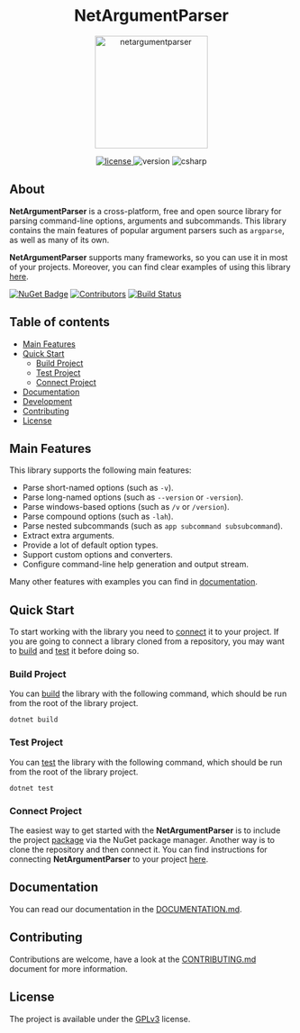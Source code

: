 <h1 align="center">NetArgumentParser</h1>
<p align="center">
  <img alt="netargumentparser" height="200" src="https://i.giphy.com/media/v1.Y2lkPTc5MGI3NjExOXFmc21tZjN4OGY2cXRyaTNqdzQwdHY3ZmRyOXdib240cmY5M2hsZCZlcD12MV9pbnRlcm5hbF9naWZfYnlfaWQmY3Q9Zw/z5zWcuq8qDfrl9B3Tp/giphy.gif" />
</p>

<p align="center">
  <a href="https://github.com/yakovypg/NetArgumentParser/blob/main/LICENSE">
    <img src="https://img.shields.io/badge/License-GPLv3-darkyellow.svg" alt="license" />
  </a>
  <img src="https://img.shields.io/badge/Version-1.0.2-red.svg" alt="version" />
  <img src="https://img.shields.io/badge/C%23-12.0-blue" alt="csharp" />
</p>

## About
**NetArgumentParser** is a cross-platform, free and open source library for parsing command-line options, arguments and subcommands. This library contains the main features of popular argument parsers such as `argparse`, as well as many of its own.

**NetArgumentParser** supports many frameworks, so you can use it in most of your projects. Moreover, you can find clear examples of using this library [here](Examples).

[![NuGet Badge](https://img.shields.io/nuget/v/NetArgumentParser)](https://www.nuget.org/packages/NetArgumentParser/)
[![Contributors](https://img.shields.io/github/contributors/yakovypg/NetArgumentParser)](https://github.com/yakovypg/NetArgumentParser/graphs/contributors)
[![Build Status](https://img.shields.io/github/actions/workflow/status/yakovypg/NetArgumentParser/dotnet.yml?branch=main)](https://github.com/yakovypg/NetArgumentParser/actions/workflows/dotnet.yml?query=branch%3Amain)

## Table of contents
*    [Main Features](#main-features)
*    [Quick Start](#quick-start)
     *    [Build Project](#build-project)
     *    [Test Project](#test-project)
     *    [Connect Project](#connect-project)
*    [Documentation](#documentation)
*    [Development](#development)
*    [Contributing](#contributing)
*    [License](#license)

## Main Features
This library supports the following main features:
- Parse short-named options (such as `-v`).
- Parse long-named options (such as `--version` or `-version`).
- Parse windows-based options (such as `/v` or `/version`).
- Parse compound options (such as `-lah`).
- Parse nested subcommands (such as `app subcommand subsubcommand`).
- Extract extra arguments.
- Provide a lot of default option types.
- Support custom options and converters.
- Configure command-line help generation and output stream.

Many other features with examples you can find in [documentation](#documentation).

## Quick Start
To start working with the library you need to [connect](#connect-project) it to your project. If you are going to connect a library cloned from a repository, you may want to [build](#build-project) and [test](#test-project) it before doing so.

### Build Project
You can [build](https://learn.microsoft.com/en-us/dotnet/core/tools/dotnet-build) the library with the following command, which should be run from the root of the library project.
```
dotnet build
```

### Test Project
You can [test](https://learn.microsoft.com/en-us/dotnet/core/tools/dotnet-test) the library with the following command, which should be run from the root of the library project.
```
dotnet test
```

### Connect Project
The easiest way to get started with the **NetArgumentParser** is to include the project [package](https://www.nuget.org/packages/NetArgumentParser/) via the NuGet package manager. Another way is to clone the repository and then connect it. You can find instructions for connecting **NetArgumentParser** to your project [here](Documentation/ConnectProject.md).

## Documentation
You can read our documentation in the [DOCUMENTATION.md](DOCUMENTATION.md).

## Contributing
Contributions are welcome, have a look at the [CONTRIBUTING.md](CONTRIBUTING.md) document for more information.

## License
The project is available under the [GPLv3](LICENSE) license.
